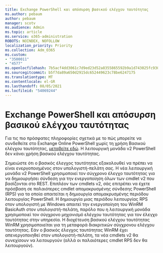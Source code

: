 ```yaml
---
title: Exchange PowerShell και απόσυρση βασικού ελέγχου ταυτότητας
ms.author: pebaum
author: pebaum
manager: scotv
ms.audience: Admin
ms.topic: article
ms.service: o365-administration
ROBOTS: NOINDEX, NOFOLLOW
localization_priority: Priority
ms.collection: Adm_O365
ms.custom:
- "3500011"
- "4577"
ms.openlocfilehash: 7b5acf4dd3061c7d9ed23d52a8355865592b9a1d743025fc9300dcda5a18831a
ms.sourcegitcommit: b5f7da89a650d2915dc652449623c78be6247175
ms.translationtype: MT
ms.contentlocale: el-GR
ms.lasthandoff: 08/05/2021
ms.locfileid: "54069244"
---
```

# <a name="exchange-powershell-and-basic-authentication-deprecation"></a>Exchange PowerShell και απόσυρση βασικού ελέγχου ταυτότητας

Για τις πιο πρόσφατες πληροφορίες σχετικά με το πώς μπορείτε να συνδεθείτε στο Exchange Online PowerShell χωρίς τη χρήση Βασικού ελέγχου ταυτότητας, [μεταβείτε εδώ](https://aka.ms/exops-docs). Η λειτουργική μονάδα v2 PowerShell δεν κάνει χρήση βασικού ελέγχου ταυτότητας.

Σημειώστε ότι ο βασικός έλεγχος ταυτότητας εξακολουθεί να πρέπει να είναι ενεργοποιημένος στον υπολογιστή-πελάτη σας.
Η νέα λειτουργική μονάδα v2 PowerShell χρησιμοποιεί τον σύγχρονο έλεγχο ταυτότητας για να δημιουργήσει σύνδεση για την ενεργοποίηση όλων των cmdlet v2 που βασίζονται στο REST. Επιπλέον των cmdlets v2, σάς επιτρέπει να έχετε πρόσβαση σε παλαιότερες cmdlet απομακρυσμένης σύνδεσης PowerShell (RPS) για τα οποία απαιτείται η δημιουργία απομακρυσμένης περιόδου λειτουργίας PowerShell. Η δημιουργία μιας περιόδου λειτουργίας RPS στον υπολογιστή με Windows απαιτεί την ενεργοποίηση του WinRM BasicAuth στον υπολογιστή-πελάτη, παρόλο που η λειτουργική μονάδα χρησιμοποιεί τον σύγχρονο μηχανισμό ελέγχου ταυτότητας για τον έλεγχο ταυτότητας στην υπηρεσία. Η διοχέτευση βασικού ελέγχου ταυτότητας WinRM χρησιμοποιείται για τη μεταφορά διακριτικών σύγχρονου ελέγχου ταυτότητας. Εάν ο βασικός έλεγχος ταυτότητας WinRM έχει απενεργοποιηθεί στον υπολογιστή-πελάτη, τα νέα cmdlets v2 θα συνεχίσουν να λειτουργούν (αλλά οι παλαιότερες cmdlet RPS δεν θα λειτουργούν).
